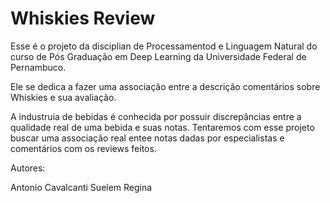 # Whiskies Review 

Esse é o projeto da disciplian de Processamentod e Linguagem Natural do curso de Pós Graduação em Deep Learning da Universidade Federal de Pernambuco.

Ele se dedica a fazer uma associação entre a descrição comentários sobre Whiskies e sua avaliação.

A industruia de bebidas  é conhecida por possuir discrepâncias entre a qualidade real de uma bebida e suas notas. Tentaremos com esse projeto buscar uma associação real entee notas dadas por especialistas e comentários com os reviews feitos.

Autores:

Antonio Cavalcanti
Suelem Regina


